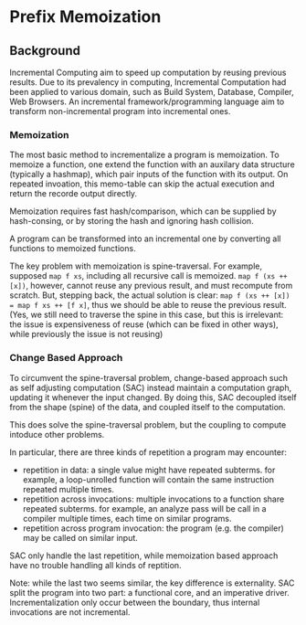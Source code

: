 # Prefix Memoization

## Background
Incremental Computing aim to speed up computation by reusing previous results. 
Due to its prevalency in computing, Incremental Computation had been applied to various domain, such as Build System, Database, Compiler, Web Browsers.
An incremental framework/programming language aim to transform non-incremental program into incremental ones.

### Memoization
The most basic method to incrementalize a program is memoization. To memoize a function, one extend the function with an auxilary data structure (typically a hashmap), which pair inputs of the function with its output. On repeated invoation, this memo-table can skip the actual execution and return the recorde output directly.

Memoization requires fast hash/comparison, which can be supplied by hash-consing, or by storing the hash and ignoring hash collision.

A program can be transformed into an incremental one by converting all functions to memoized functions.

The key problem with memoization is spine-traversal. For example, supposed `map f xs`, including all recursive call is memoized. `map f (xs ++ [x])`, however, cannot reuse any previous result, and must recompute from scratch. But, stepping back, the actual solution is clear: `map f (xs ++ [x]) = map f xs ++ [f x]`, thus we should be able to reuse the previous result. (Yes, we still need to traverse the spine in this case, but this is irrelevant: the issue is expensiveness of reuse (which can be fixed in other ways), while previously the issue is not reusing)

### Change Based Approach
To circumvent the spine-traversal problem, change-based approach such as self adjusting computation (SAC) instead maintain a computation graph, updating it whenever the input changed. By doing this, SAC decoupled itself from the shape (spine) of the data, and coupled itself to the computation.

This does solve the spine-traversal problem, but the coupling to compute intoduce other problems.

In particular, there are three kinds of repetition a program may encounter:

- repetition in data: a single value might have repeated subterms. for example, a loop-unrolled function will contain the same instruction repeated multiple times.
- repetition across invocations: multiple invocations to a function share repeated subterms. for example, an analyze pass will be call in a compiler multiple times, each time on similar programs.
- repetition across program invocation: the program (e.g. the compiler) may be called on similar input.

SAC only handle the last repetition, while memoization based approach have no trouble handling all kinds of reptition.

Note: while the last two seems similar, the key difference is externality. SAC split the program into two part: a functional core, and an imperative driver. Incrementalization only occur between the boundary, thus internal invocations are not incremental.

